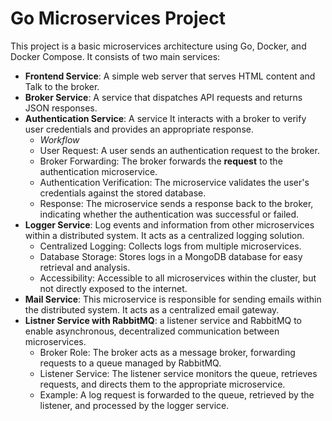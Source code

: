 # Go Microservices Project
This project is a basic microservices architecture using Go, Docker, and Docker Compose. It consists of two main services:

- **Frontend Service**: A simple web server that serves HTML content and Talk to the broker.
- **Broker Service**: A service that dispatches API requests and returns JSON responses.
- **Authentication Service**: A service It interacts with a broker to verify user credentials and provides an appropriate response.
  - *Workflow*
  - User Request: A user sends an authentication request to the broker.
  - Broker Forwarding: The broker forwards the **request** to the authentication microservice.
  - Authentication Verification: The microservice validates the user's credentials against the stored database.
  - Response: The microservice sends a response back to the broker, indicating whether the authentication was successful or failed.
- **Logger Service**: Log events and information from other microservices within a distributed system. It acts as a centralized logging solution.
  - Centralized Logging: Collects logs from multiple microservices.
  - Database Storage: Stores logs in a MongoDB database for easy retrieval and analysis.
  - Accessibility: Accessible to all microservices within the cluster, but not directly exposed to the internet.
- **Mail Service**: This microservice is responsible for sending emails within the distributed system. It acts as a centralized email gateway.
- **Listner Service with RabbitMQ**: a listener service and RabbitMQ to enable asynchronous, decentralized communication between microservices.
    - Broker Role: The broker acts as a message broker, forwarding requests to a queue managed by RabbitMQ.
    - Listener Service: The listener service monitors the queue, retrieves requests, and directs them to the appropriate microservice.
    - Example: A log request is forwarded to the queue, retrieved by the listener, and processed by the logger service.